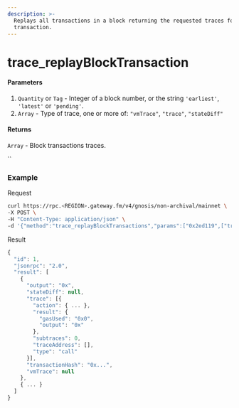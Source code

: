 ```yaml
---
description: >-
  Replays all transactions in a block returning the requested traces for each
  transaction.
---
```


# trace_replayBlockTransaction

#### **Parameters**

1. `Quantity` or `Tag` - Integer of a block number, or the string `'earliest'`, `'latest'` or `'pending'`.
2. `Array` - Type of trace, one or more of: `"vmTrace"`, `"trace"`, `"stateDiff"`

#### **Returns**

`Array` - Block transactions traces.

``

### **Example**

Request

```bash
curl https://rpc.<REGION>.gateway.fm/v4/gnosis/non-archival/mainnet \
-X POST \
-H "Content-Type: application/json" \
-d '{"method":"trace_replayBlockTransactions","params":["0x2ed119",["trace"]],"id":1,"jsonrpc":"2.0"}'
```

Result

```javascript
{
  "id": 1,
  "jsonrpc": "2.0",
  "result": [
    {
      "output": "0x",
      "stateDiff": null,
      "trace": [{
        "action": { ... },
        "result": {
          "gasUsed": "0x0",
          "output": "0x"
        },
        "subtraces": 0,
        "traceAddress": [],
        "type": "call"
      }],
      "transactionHash": "0x...",
      "vmTrace": null
    },
    { ... }
  ]
}
```
